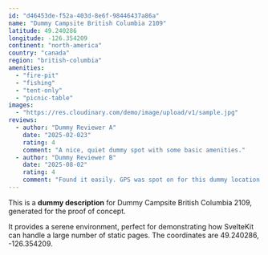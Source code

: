```yaml
---
id: "d46453de-f52a-403d-8e6f-98446437a86a"
name: "Dummy Campsite British Columbia 2109"
latitude: 49.240286
longitude: -126.354209
continent: "north-america"
country: "canada"
region: "british-columbia"
amenities:
  - "fire-pit"
  - "fishing"
  - "tent-only"
  - "picnic-table"
images:
  - "https://res.cloudinary.com/demo/image/upload/v1/sample.jpg"
reviews:
  - author: "Dummy Reviewer A"
    date: "2025-02-023"
    rating: 4
    comment: "A nice, quiet dummy spot with some basic amenities."
  - author: "Dummy Reviewer B"
    date: "2025-08-02"
    rating: 4
    comment: "Found it easily. GPS was spot on for this dummy location."
---
```


This is a **dummy description** for Dummy Campsite British Columbia 2109, generated for the proof of concept.

It provides a serene environment, perfect for demonstrating how SvelteKit can handle a large number of static pages. The coordinates are 49.240286, -126.354209.
